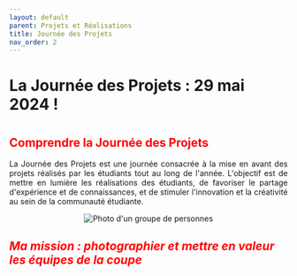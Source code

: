 ```yaml
---
layout: default
parent: Projets et Réalisations
title: Journée des Projets
nav_order: 2
---
```


<h1><strong>La Journée des Projets : 29 mai 2024 !</strong><h1>

<h2 style="color: red;"><strong>Comprendre la Journée des Projets</strong></h2>

<p align="justify">La Journée des Projets est une journée consacrée à la mise en avant des projets réalisés par les étudiants tout au long de l'année. L'objectif est de mettre en lumière les réalisations des étudiants, de favoriser le partage d'expérience et de connaissances, et de stimuler l'innovation et la créativité au sein de la communauté étudiante.</p>

<div style="text-align: center;">
    <img src="images/IMG_6634.jpg" alt="Photo d'un groupe de personnes">
</div>

<h2 style="color: red;"><strong><em>Ma mission : photographier et mettre en valeur les équipes de la coupe</em></strong></h2>